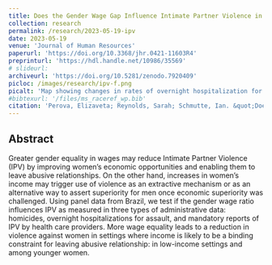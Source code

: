```yaml
---
title: Does the Gender Wage Gap Influence Intimate Partner Violence in Brazil? Evidence from Administrative Health Data"
collection: research
permalink: /research/2023-05-19-ipv
date: 2023-05-19
venue: 'Journal of Human Resources'
paperurl: 'https://doi.org/10.3368/jhr.0421-11603R4'
preprinturl: 'https://hdl.handle.net/10986/35569'
# slideurl: 
archiveurl: 'https://doi.org/10.5281/zenodo.7920409'
picloc: /images/research/ipv-f.png
picalt: 'Map showing changes in rates of overnight hospitalization for assault for women across Brazilian municipalities'
#bibtexurl: '/files/ms_raceref_wp.bib'
citation: 'Perova, Elizaveta; Reynolds, Sarah; Schmutte, Ian. &quot;Does the Gender Wage Gap Influence Intimate Partner Violence in Brazil? Evidence from Administrative Health Data.&quot; <i>online ahead of print, Journal of Human Resources</i>, June 6, 2023.'
---
```


## Abstract

Greater gender equality in wages may reduce Intimate Partner Violence (IPV) by improving women’s economic opportunities and enabling them to leave abusive relationships. On the other hand, increases in women’s income may trigger use of violence as an extractive mechanism or as an alternative way to assert superiority for men once economic superiority was challenged. Using panel data from Brazil, we test if the gender wage ratio influences IPV as measured in three types of administrative data: homicides, overnight hospitalizations for assault, and mandatory reports of IPV by health care providers. More wage equality leads to a reduction in violence against women in settings where income is likely to be a binding constraint for leaving abusive relationship: in low-income settings and among younger women.
